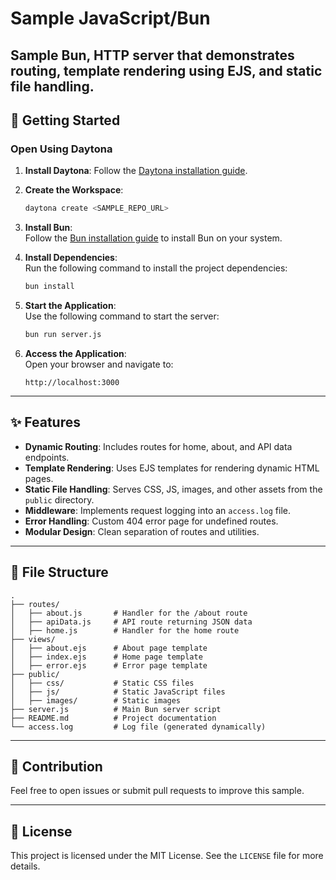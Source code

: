 # Sample JavaScript/Bun

Sample Bun, HTTP server that demonstrates routing, template rendering using EJS, and static file handling. 
---

## 🚀 Getting Started  

### Open Using Daytona  

1. **Install Daytona**: Follow the [Daytona installation guide](https://www.daytona.io/docs/installation/installation/).  
2. **Create the Workspace**:  
   ```bash  
   daytona create <SAMPLE_REPO_URL> 
   ```  
3. **Install Bun**:  
   Follow the [Bun installation guide](https://bun.sh/docs/install) to install Bun on your system.  
4. **Install Dependencies**:  
   Run the following command to install the project dependencies:  
   ```bash  
   bun install  
   ```  
5. **Start the Application**:  
   Use the following command to start the server:  
   ```bash  
   bun run server.js  
   ```  

6. **Access the Application**:  
   Open your browser and navigate to:  
   ```
   http://localhost:3000
   ```

---

## ✨ Features  

- **Dynamic Routing**: Includes routes for home, about, and API data endpoints.  
- **Template Rendering**: Uses EJS templates for rendering dynamic HTML pages.  
- **Static File Handling**: Serves CSS, JS, images, and other assets from the `public` directory.  
- **Middleware**: Implements request logging into an `access.log` file.  
- **Error Handling**: Custom 404 error page for undefined routes.  
- **Modular Design**: Clean separation of routes and utilities.  

---

## 📂 File Structure  

```
.
├── routes/
│   ├── about.js       # Handler for the /about route
│   ├── apiData.js     # API route returning JSON data
│   ├── home.js        # Handler for the home route
├── views/
│   ├── about.ejs      # About page template
│   ├── index.ejs      # Home page template
│   ├── error.ejs      # Error page template
├── public/
│   ├── css/           # Static CSS files
│   ├── js/            # Static JavaScript files
│   ├── images/        # Static images
├── server.js          # Main Bun server script
├── README.md          # Project documentation
└── access.log         # Log file (generated dynamically)
```

---

## 🤝 Contribution  

Feel free to open issues or submit pull requests to improve this sample.

---

## 📝 License  

This project is licensed under the MIT License. See the `LICENSE` file for more details.
